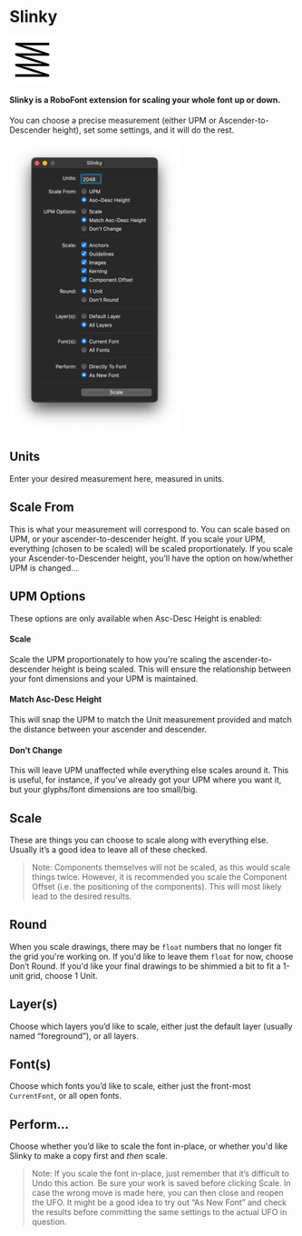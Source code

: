 # Slinky

<img src="./images/mechanic_icon.png"  width="80">

#### Slinky is a RoboFont extension for scaling your whole font up or down.

You can choose a precise measurement (either UPM or Ascender-to-Descender height), set some settings, and it will do the rest.

<img src="./images/ui.png"  width="300">

## Units

Enter your desired measurement here, measured in units.


## Scale From

This is what your measurement will correspond to. You can scale based on UPM, or your ascender-to-descender height. If you scale your UPM, everything (chosen to be scaled) will be scaled proportionately. If you scale your Ascender-to-Descender height, you'll have the option on how/whether UPM is changed...


## UPM Options

These options are only available when Asc-Desc Height is enabled:

#### Scale

Scale the UPM proportionately to how you're scaling the ascender-to-descender height is being scaled. This will ensure the relationship between your font dimensions and your UPM is maintained.

#### Match Asc-Desc Height

This will snap the UPM to match the Unit measurement provided and match the distance between your ascender and descender.

#### Don’t Change

This will leave UPM unaffected while everything else scales around it. This is useful, for instance, if you've already got your UPM where you want it, but your glyphs/font dimensions are too small/big.

## Scale

These are things you can choose to scale along with everything else. Usually it’s a good idea to leave all of these checked. 
> Note: Components themselves will not be scaled, as this would scale things twice. However, it is recommended you scale the Component Offset (i.e. the positioning of the components). This will most likely lead to the desired results.

## Round

When you scale drawings, there may be `float` numbers that no longer fit the grid you're working on. If you'd like to leave them `float` for now, choose Don’t Round. If you'd like your final drawings to be shimmied a bit to fit a 1-unit grid, choose 1 Unit.

## Layer(s)

Choose which layers you’d like to scale, either just the default layer (usually named “foreground”), or all layers.

## Font(s)

Choose which fonts you’d like to scale, either just the front-most `CurrentFont`, or all open fonts.

## Perform...

Choose whether you’d like to scale the font in-place, or whether you'd like Slinky to make a copy first and _then_ scale. 

> Note: If you scale the font in-place, just remember that it’s difficult to Undo this action. Be sure your work is saved before clicking Scale. In case the wrong move is made here, you can then close and reopen the UFO. It might be a good idea to try out “As New Font” and check the results before committing the same settings to the actual UFO in question.